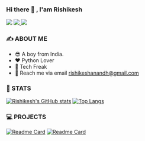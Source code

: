 ### Hi there 👋 , I'am Rishikesh

![](https://komarev.com/ghpvc/?username=rishikesh0-7)
<a href="https://github.com/Rishikesh0-7">
<img src="https://img.shields.io/badge/Follow-GitHub-green?logo=github">
</a>
<a href="https://discord.com/users/728260210464129075">
<img src="https://img.shields.io/badge/Discord-%C2%B0%E2%80%A2%7BR%7Dishikesh%E2%84%A2%230001-406da2">
</a>



### ✍️ ABOUT ME 

- 😎 A boy from India.
- ❤️ Python Lover
- 🤪 Tech Freak
- 💬 Reach me via email rishikeshanandh@gmail.com

### 📄 STATS
[![Rishikesh's GitHub stats](https://github-readme-stats.vercel.app/api?username=rishikesh0-7&theme=dracula)](https://github.com/rishikesh/github-readme-stats)
[![Top Langs](https://github-readme-stats.vercel.app/api/top-langs/?username=rishikesh0-7&layout=compact&theme=dracula)](https://github.com/rishikesh/github-readme-stats)


### 💻 PROJECTS

[![Readme Card](https://github-readme-stats.vercel.app/api/pin/?username=Rishikesh0-7&repo=Flappy-Bird-2.0)](https://github.com/Rishikesh0-7/Flappy-Bird-2.0)
[![Readme Card](https://github-readme-stats.vercel.app/api/pin/?username=Rishikesh0-7&repo=mark-register)](https://github.com/Rishikesh0-7/mark-register)





<!--
**Rishikesh0-7/Rishikesh0-7** is a ✨ _special_ ✨ repository because its `README.md` (this file) appears on your GitHub profile.

Here are some ideas to get you started:

- 🔭 I’m currently working on [A discord bot](https://dsc.gg/xtreme-bot)
- 🌱 I’m currently learning Top Secret..
- 👯 I’m looking to collaborate on nothing 
- 💬 Ask me about python stuffs
- 📫 How to reach me: You can't 😏
- 😄 Pronouns: He/Him
- ⚡ Fun fact: Ummmmmm, -->

